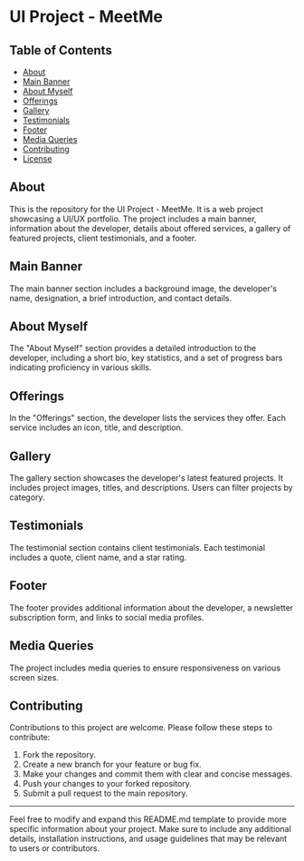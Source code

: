 # UI Project - MeetMe

## Table of Contents

- [About](#about)
- [Main Banner](#main-banner)
- [About Myself](#about-myself)
- [Offerings](#offerings)
- [Gallery](#gallery)
- [Testimonials](#testimonials)
- [Footer](#footer)
- [Media Queries](#media-queries)
- [Contributing](#contributing)
- [License](#license)

## About

This is the repository for the UI Project - MeetMe. It is a web project showcasing a UI/UX portfolio. The project includes a main banner, information about the developer, details about offered services, a gallery of featured projects, client testimonials, and a footer.

## Main Banner

The main banner section includes a background image, the developer's name, designation, a brief introduction, and contact details.

## About Myself

The "About Myself" section provides a detailed introduction to the developer, including a short bio, key statistics, and a set of progress bars indicating proficiency in various skills.

## Offerings

In the "Offerings" section, the developer lists the services they offer. Each service includes an icon, title, and description.

## Gallery

The gallery section showcases the developer's latest featured projects. It includes project images, titles, and descriptions. Users can filter projects by category.

## Testimonials

The testimonial section contains client testimonials. Each testimonial includes a quote, client name, and a star rating.

## Footer

The footer provides additional information about the developer, a newsletter subscription form, and links to social media profiles.

## Media Queries

The project includes media queries to ensure responsiveness on various screen sizes.

## Contributing

Contributions to this project are welcome. Please follow these steps to contribute:

1. Fork the repository.
2. Create a new branch for your feature or bug fix.
3. Make your changes and commit them with clear and concise messages.
4. Push your changes to your forked repository.
5. Submit a pull request to the main repository.

---

Feel free to modify and expand this README.md template to provide more specific information about your project. Make sure to include any additional details, installation instructions, and usage guidelines that may be relevant to users or contributors.
